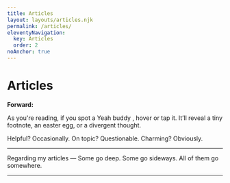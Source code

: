 ```yaml
---
title: Articles
layout: layouts/articles.njk
permalink: /articles/
eleventyNavigation:
  key: Articles
  order: 2
noAnchor: true
---
```


# Articles

**Forward:**

As you're reading, if you spot a<span class="quip-wrapper">
  <span class="article-chevron">
    <i data-lucide="chevron-up" ></i>
  </span>
  <span class="quip-tooltip">Yeah buddy</span>
</span> , hover or tap it. It’ll reveal a tiny footnote, an easter egg, or a divergent thought.


<aside class="article-tag-line">
  <span class="tag-pair">
    <span class="tag-q">Helpful?</span>
    <span class="tag-a">Occasionally.</span>
  </span>
  <span class="tag-pair">
    <span class="tag-q">On topic?</span>
    <span class="tag-a">Questionable.</span>
  </span>
  <span class="tag-pair">
    <span class="tag-q">Charming?</span>
    <span class="tag-a tag-a--highlight">Obviously.</span>
  </span>
</aside>

---

Regarding my articles — Some go deep. Some go sideways. All of them go somewhere.

---







